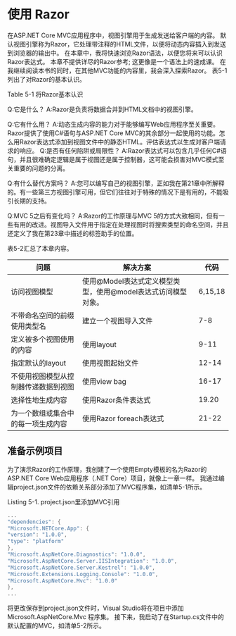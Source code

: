 # 使用 Razor 

在ASP.NET Core MVC应用程序中，视图引擎用于生成发送给客户端的内容。 默认视图引擎称为Razor，它处理带注释的HTML文件，以便将动态内容插入到发送到浏览器的输出中。
在本章中，我将快速浏览Razor语法，以便您将来可以认识Razor表达式。 本章不提供详尽的Razor参考; 这更像是一个语法上的速成课。 在我继续阅读本书的同时，在其他MVC功能的内容里，我会深入探索Razor。 表5-1列出了对Razor的基本认识。

Table 5-1 将Razor基本认识

Q:它是什么？ 
A:Razor是负责将数据合并到HTML文档中的视图引擎。

Q:它有什么用？
A:动态生成内容的能力对于能够编写Web应用程序至关重要。 Razor提供了使用C#语句与ASP.NET Core MVC的其余部分一起使用的功能。怎么用Razor表达式添加到视图文件中的静态HTML。评估表达式以生成对客户端请求的响应。
Q:是否有任何陷阱或局限性？ 
A:Razor表达式可以包含几乎任何C#语句，并且很难确定逻辑是属于视图还是属于控制器，这可能会损害对MVC模式至关重要的问题的分离。

Q:有什么替代方案吗？
A:您可以编写自己的视图引擎，正如我在第21章中所解释的。有一些第三方视图引擎可用，但它们往往对于特殊的情况下是有用的，不能吸引长期的支持。

Q:MVC 5之后有变化吗？ 
A:Razor的工作原理与MVC 5的方式大致相同，但有一些有用的改进。视图导入文件用于指定在处理视图时将搜索类型的命名空间，并且还定义了我在第23章中描述的标签助手的位置。

表5-2汇总了本章内容。

|问题|解决方案|代码|
|----|-------|----|
|访问视图模型|使用@Model表达式定义模型类型，使用@model表达式访问模型对象。|6,15,18|
|不带命名空间的前缀使用类型名|建立一个视图导入文件|7-8|
|定义被多个视图使用的内容|使用layout|9-11|
|指定默认的layout|使用视图起始文件|12-14|
|不使用视图模型从控制器传递数据到视图|使用view bag|16-17|
|选择性地生成内容|使用Razor条件表达式|19.20|
|为一个数组或集合中的每一项生成内容|使用Razor foreach表达式|21-22|

## 准备示例项目
为了演示Razor的工作原理，我创建了一个使用Empty模板的名为Razor的ASP.NET Core Web应用程序（.NET Core）项目，就像上一章一样。 我通过编辑project.json文件的依赖关系部分添加了MVC程序集，如清单5-1所示。

Listing 5-1. project.json里添加MVC引用
```cs 
...
"dependencies": {
"Microsoft.NETCore.App": {
"version": "1.0.0",
"type": "platform"
},
"Microsoft.AspNetCore.Diagnostics": "1.0.0",
"Microsoft.AspNetCore.Server.IISIntegration": "1.0.0",
"Microsoft.AspNetCore.Server.Kestrel": "1.0.0",
"Microsoft.Extensions.Logging.Console": "1.0.0",
"Microsoft.AspNetCore.Mvc": "1.0.0"
},
...
```
将更改保存到project.json文件时，Visual Studio将在项目中添加Microsoft.AspNetCore.Mvc 程序集。 接下来，我启动了在Startup.cs文件中的默认配置的MVC，如清单5-2所示。
